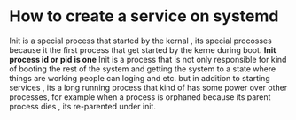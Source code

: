 # How to create a service on systemd
Init is a special process that started by the kernal , its special procosses because it the first process that get started by the kerne during boot.
**Init process id or pid is one**
Init is a process that is not only responsible for kind of booting the rest of the system and getting the system to a state where things are working people can loging and etc. but in addition to starting services , its a long running process that kind of has some power over other processes, for example when a process is orphaned because its parent process dies , its re-parented under init.
